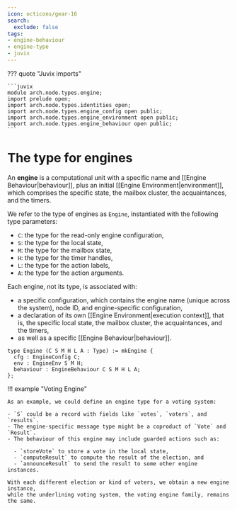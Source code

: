 ```yaml
---
icon: octicons/gear-16
search:
  exclude: false
tags:
- engine-behaviour
- engine-type
- juvix
---
```


??? quote "Juvix imports"

    ```juvix
    module arch.node.types.engine;
    import prelude open;
    import arch.node.types.identities open;
    import arch.node.types.engine_config open public;
    import arch.node.types.engine_environment open public;
    import arch.node.types.engine_behaviour open public;
    ```

# The type for engines

An **engine** is a computational unit with a specific name and [[Engine Behaviour|behaviour]],
plus an initial [[Engine Environment|environment]],
which comprises the specific state, the mailbox cluster,
the acquaintances, and the timers.

We refer to the type of engines as `Engine`,
instantiated with the following type parameters:

- `C`: the type for the read-only engine configuration,
- `S`: the type for the local state,
- `M`: the type for the mailbox state,
- `H`: the type for the timer handles,
- `L`: the type for the action labels,
- `A`: the type for the action arguments.

Each engine, not its type, is associated with:

- a specific configuration, which contains the engine name (unique across the system), node ID, and engine-specific configuration,
- a declaration of its own [[Engine Environment|execution context]], that is,
  the specific local state, the mailbox cluster, the acquaintances, and the timers,
- as well as a specific [[Engine Behaviour|behaviour]].

```juvix
type Engine (C S M H L A : Type) := mkEngine {
  cfg : EngineConfig C;
  env : EngineEnv S M H;
  behaviour : EngineBehaviour C S M H L A;
};
```

!!! example "Voting Engine"

    As an example, we could define an engine type for a voting system:

    - `S` could be a record with fields like `votes`, `voters`, and `results`.
    - The engine-specific message type might be a coproduct of `Vote` and `Result`.
    - The behaviour of this engine may include guarded actions such as:

      - `storeVote` to store a vote in the local state,
      - `computeResult` to compute the result of the election, and
      - `announceResult` to send the result to some other engine instances.

    With each different election or kind of voters, we obtain a new engine instance,
    while the underlining voting system, the voting engine family, remains the same.
